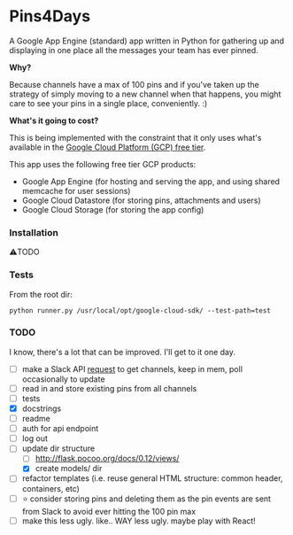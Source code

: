 # Pins4Days

A Google App Engine (standard) app written in Python for gathering up and displaying in one place all the messages your team has ever pinned.

**Why?**

Because channels have a max of 100 pins and if you've taken up the strategy of simply moving to a new channel when that happens, you might care to see your pins in a single place, conveniently. :)

**What's it going to cost?**

This is being implemented with the constraint that it only uses what's available in the [Google Cloud Platform (GCP) free tier](https://cloud.google.com/free/).

This app uses the following free tier GCP products:

- Google App Engine (for hosting and serving the app, and using shared memcache for user sessions)
- Google Cloud Datastore (for storing pins, attachments and users)
- Google Cloud Storage (for storing the app config)

### Installation

⚠️TODO

### Tests

From the root dir:

```shell
python runner.py /usr/local/opt/google-cloud-sdk/ --test-path=test
```

### TODO

I know, there's a lot that can be improved. I'll get to it one day.

- [ ] make a Slack API [request](https://api.slack.com/methods/channels.list) to get channels, keep in mem, poll occasionally to update
- [ ] read in and store existing pins from all channels
- [ ] tests
- [x] docstrings
- [ ] readme
- [ ] auth for api endpoint
- [ ] log out
- [ ] update dir structure
  - [ ] http://flask.pocoo.org/docs/0.12/views/
  - [x] create models/ dir
- [ ] refactor templates (i.e. reuse general HTML structure: common header, containers, etc)
- [ ] ⭐️ consider storing pins and deleting them as the pin events are sent from Slack to avoid ever hitting the 100 pin max
- [ ] make this less ugly. like.. WAY less ugly. maybe play with React!
